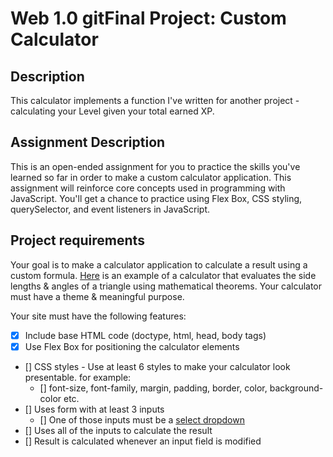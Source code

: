 # Web 1.0 gitFinal Project: Custom Calculator

## Description

This calculator implements a function I've written for another project - calculating your Level given your total earned XP.

## Assignment Description

This is an open-ended assignment for you to practice the skills you've learned so far in order to make a custom calculator application.
This assignment will reinforce core concepts used in programming with JavaScript. You'll get a chance to practice using Flex Box, CSS styling, querySelector, and event listeners in JavaScript.

## Project requirements

Your goal is to make a calculator application to calculate a result using a custom formula. [Here](https://www.calculatorsoup.com/calculators/geometry-plane/triangle-theorems.php) is an example of a calculator that evaluates the side lengths & angles of a triangle using mathematical theorems. Your calculator must have a theme & meaningful purpose.

Your site must have the following features:

- [x] Include base HTML code (doctype, html, head, body tags)
- [x] Use Flex Box for positioning the calculator elements
- [] CSS styles - Use at least 6 styles to make your calculator look presentable. for example: 
  - [] font-size, font-family, margin, padding, border, color, background-color etc.
- [] Uses form with at least 3 inputs
  - [] One of those inputs must be a [select dropdown](https://www.w3schools.com/tags/tag_select.asp)
- [] Uses all of the inputs to calculate the result
- [] Result is calculated whenever an input field is modified
